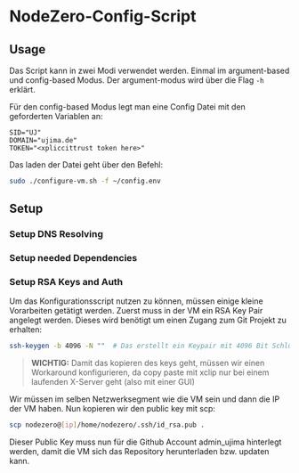 # NodeZero-Config-Script

## Usage
Das Script kann in zwei Modi verwendet werden. Einmal im argument-based und config-based Modus. 
Der argument-modus wird über die Flag `-h` erklärt.

Für den config-based Modus legt man eine Config Datei mit den geforderten Variablen an:
```env
SID="UJ"
DOMAIN="ujima.de"
TOKEN="<xpliccittrust token here>"
```
Das laden der Datei geht über den Befehl:
```bash
sudo ./configure-vm.sh -f ~/config.env
```

## Setup

### Setup DNS Resolving

### Setup needed Dependencies

### Setup RSA Keys and Auth
Um das Konfigurationsscript nutzen zu können, müssen einige kleine Vorarbeiten getätigt werden.
Zuerst muss in der VM ein RSA Key Pair angelegt werden. Dieses wird benötigt um einen Zugang zum Git Projekt zu erhalten:
```bash
ssh-keygen -b 4096 -N ""  # Das erstellt ein Keypair mit 4096 Bit Schlüssellänge und keinem extra Passwort.
``` 
>**WICHTIG:**
> Damit das kopieren des keys geht, müssen wir einen Workaround konfigurieren, da copy paste mit xclip nur bei einem laufenden X-Server geht (also mit einer GUI)

Wir müssen im selben Netzwerksegment wie die VM sein und dann die IP der VM haben. Nun kopieren wir den public key mit scp:
```bash
scp nodezero@[ip]/home/nodezero/.ssh/id_rsa.pub .
```
Dieser Public Key muss nun für die Github Account admin_ujima hinterlegt werden, damit die VM sich das Repository herunterladen bzw. updaten kann.